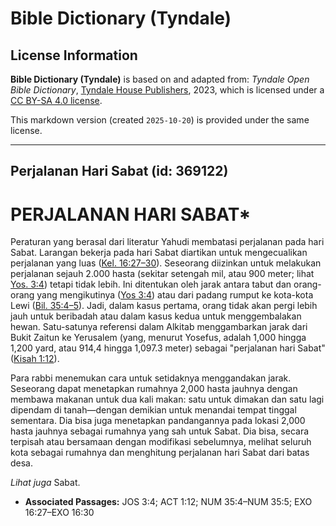 # Bible Dictionary (Tyndale)

## License Information

**Bible Dictionary (Tyndale)** is based on and adapted from: _Tyndale Open Bible Dictionary_, [Tyndale House Publishers](https://tyndaleopenresources.com/), 2023, which is licensed under a [CC BY-SA 4.0 license](https://creativecommons.org/licenses/by-sa/4.0/legalcode.en).

This markdown version (created `2025-10-20`) is provided under the same license.



--------------------------------

## Perjalanan Hari Sabat (id: 369122)

PERJALANAN HARI SABAT\*
=======================

Peraturan yang berasal dari literatur Yahudi membatasi perjalanan pada hari Sabat. Larangan bekerja pada hari Sabat diartikan untuk mengecualikan perjalanan yang luas ([Kel. 16:27–30](https://ref.ly/Exod16:27-Exod16:30)). Seseorang diizinkan untuk melakukan perjalanan sejauh 2\.000 hasta (sekitar setengah mil, atau 900 meter; lihat [Yos. 3:4](https://ref.ly/Josh3:4)) tetapi tidak lebih. Ini ditentukan oleh jarak antara tabut dan orang\-orang yang mengikutinya ([Yos 3:4](https://ref.ly/Josh3:4)) atau dari padang rumput ke kota\-kota Lewi ([Bil. 35:4–5](https://ref.ly/Num35:4-Num35:5)). Jadi, dalam kasus pertama, orang tidak akan pergi lebih jauh untuk beribadah atau dalam kasus kedua untuk menggembalakan hewan. Satu\-satunya referensi dalam Alkitab menggambarkan jarak dari Bukit Zaitun ke Yerusalem (yang, menurut Yosefus, adalah 1,000 hingga 1,200 yard, atau 914,4 hingga 1,097\.3 meter) sebagai "perjalanan hari Sabat" ([Kisah 1:12](https://ref.ly/Acts1:12)).

Para rabbi menemukan cara untuk setidaknya menggandakan jarak. Seseorang dapat menetapkan rumahnya 2,000 hasta jauhnya dengan membawa makanan untuk dua kali makan: satu untuk dimakan dan satu lagi dipendam di tanah—dengan demikian untuk menandai tempat tinggal sementara. Dia bisa juga menetapkan pandangannya pada lokasi 2,000 hasta jauhnya sebagai rumahnya yang sah untuk Sabat. Dia bisa, secara terpisah atau bersamaan dengan modifikasi sebelumnya, melihat seluruh kota sebagai rumahnya dan menghitung perjalanan hari Sabat dari batas desa.

*Lihat juga* Sabat.

* **Associated Passages:** JOS 3:4; ACT 1:12; NUM 35:4–NUM 35:5; EXO 16:27–EXO 16:30

